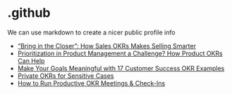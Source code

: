# .github
We can use markdown to create a nicer public profile info
 <!-- BLOG-POST-LIST:START -->
- [“Bring in the Closer”: How Sales OKRs Makes Selling Smarter](https://blog.weekdone.com/sales-okrs/)
- [Prioritization in Product Management a Challenge? How Product OKRs Can Help](https://blog.weekdone.com/product-okrs/)
- [Make Your Goals Meaningful with 17 Customer Success OKR Examples](https://blog.weekdone.com/customer-success-okr-examples/)
- [Private OKRs for Sensitive Cases](https://blog.weekdone.com/private-okrs/)
- [How to Run Productive OKR Meetings &amp; Check-Ins](https://blog.weekdone.com/okr-meeting-tips/)
<!-- BLOG-POST-LIST:END -->
